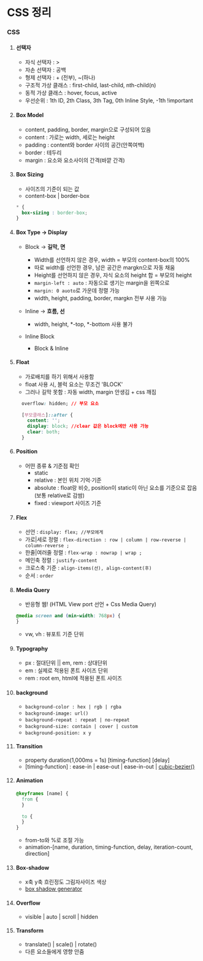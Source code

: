 # CSS 정리

### CSS

1. #### 선택자
    - 자식 선택자 : >
    - 자손 선택자 : 공백
    - 형제 선택자 : + (전부), ~(하나)
    - 구조적 가상 클래스 : first-child, last-child, nth-child(n)
    - 동적 가상 클래스 : hover, focus, active
    - 우선순위 : 1th ID, 2th Class, 3th Tag, 0th Inline Style, -1th !important
    
2. #### Box Model
    - content, padding, border, margin으로 구성되어 있음
    - content : 가로는 width, 세로는 height
    - padding : content와 border 사이의 공간(안쪽여백)
    - border : 테두리
    - margin : 요소와 요소사이의 간격(바깥 간격)
    
3. #### Box Sizing
    - 사이즈의 기준이 되는 값
    - content-box | border-box
    
    ```css
    * {
      box-sizing : border-box;
    }
    ```
  
4. #### Box Type -> Display
    - Block -> **길막, 면**
        - Width를 선언하지 않은 경우, width = 부모의 content-box의 100%
        - 따로 width를 선언한 경우, 남은 공간은 margkn으로 자동 채움
        - Height를 선언하지 않은 경우, 자식 요소의 height 합 = 부모의 height
        - `margin-left : auto` : 자동으로 생기는 margin을 왼쪽으로
        - `margin: 0 auoto`로 가운데 정렬 가능
        - width, height, padding, border, margkn 전부 사용 가능
        
    - Inline -> **흐름, 선**
        - width, height, *-top, *-bottom 사용 불가
        
    - Inline Block
        - Block & Inline
        
5. #### Float
    - 가로배치를 하기 위해서 사용함
    - float 사용 시, 블럭 요소는 무조건 'BLOCK' 
    - 그러나 길막 못함 : 자동 width, margin 안생김 + css 깨짐
    ```css
      overflow: hidden; // 부모 요소
      
      [부모클래스]::after {
        content: '';
        display: block; //clear 값은 block에만 사용 가능
        clear: both;
      }
    ```
   
6. #### Position
    - 어떤 종류 & 기준점 확인
        - static 
        - relative : 본인 위치 기억·기준
        - absolute : float랑 비슷, position이 static이 아닌 요소를 기준으로 잡음 (보통 relative로 감쌈)
        - fixed : viewport 사이즈 기준
        
7. #### Flex
    - 선언 : `display: flex; //부모에게 `
    - 가로|세로 정렬 : `flex-direction : row | column | row-reverse | column-reverse ;`
    - 한줄|여러줄 정렬 : `flex-wrap : nowrap | wrap ;`
    - 메인축 정렬 : `justify-content`
    - 크로스축 기준 : `align-items(선), align-content(후)`
    - 순서 : `order`
    
8. #### Media Query
    - 반응형 웹! (HTML View port 선언 + Css Media Query)
    ```css
    @media screen and (min-width: 768px) {
    }
    ```
    - vw, vh : 뷰포트 기준 단위
    
9. #### Typography
    - px : 절대단위 || em, rem : 상대단위
    - em : 실제로 적용된 폰트 사이즈 단위
    - rem : root em, html에 적용된 폰트 사이즈 
    
10. #### background
    - `background-color : hex | rgb | rgba `
    - `background-image: url() `
    - `background-repeat : repeat | no-repeat `
    - `background-size: contain | cover | custom `
    - `background-position: x y `
    
11. #### Transition
    - property duration(1,000ms = 1s) [timing-function] [delay]
    - [timing-function] : ease-in | ease-out | ease-in-out | [cubic-bezier()](https://cubic-bezier.com/#.17,.67,.83,.67)
    
12. #### Animation
    ```css
    @keyframes [name] {
      from {
      }
      
      to {
      }
    }
    ```
    - from-to와 %로 조절 가능
    - animation-[name, duration, timing-function, delay, iteration-count, direction]
    
13. #### Box-shadow
    - x축 y축 흐린정도 그림자사이즈 색상
    - [box shadow generator](https://cssgenerator.org/box-shadow-css-generator.html)
    
14. #### Overflow
    - visible | auto | scroll | hidden
    
15. #### Transform
    - translate() | scale() | rotate()
    - 다른 요소들에게 영향 안줌
